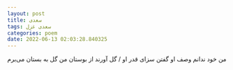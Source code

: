 ```yaml
---
layout: post
title: سعدی
tags: سعدی غزل
categories: poem
date: 2022-06-13 02:03:28.840325
---
```


من خود ندانم وصف او گفتن سزای قدر او / گل آورند از بوستان من گل به بستان می‌برم